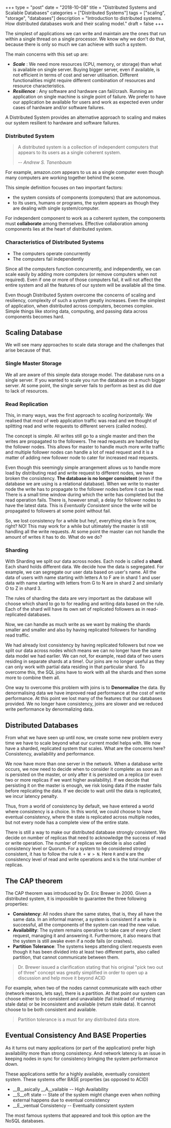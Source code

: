 +++
type = "post"
date = "2018-10-08"
title = "Distributed Systems and Scalable Databases"
categories = ["Distributed Systems"]
tags = ["scaling", "storage", "databases"]
description = "Introduction to distributed systems. How distributed databases work and their scaling model."
draft = false
+++

The simplest of applications we can write and maintain are the ones that run
within a single thread on a single processor. We know why we don't do that,
because there is only so much we can achieve with such a system.

The main concerns with this set up are:

* *__Scale__* : We need more resources (CPU, memory, or storage) than what is
  available on single server. Buying bigger server, even if available, is not
  efficient in terms of cost and server utilisation. Different functionalities
  might require different combination of resources and resource characteristics.
* *__Resilience__* : Any software and hardware can fail/crash. Running an
  application on single machine is single point of failure. We prefer to have
  our application be available for users and work as expected even under cases
  of hardware and/or software failures.

A Distributed System provides an alternative approach to scaling and makes our
system resilient to hardware and software failures.


### Distributed System
> A distributed system is a collection of independent computers that appears to
> its users as a single coherent system.
>
> -- *Andrew S. Tanenbaum*

For example, amazon.com appears to us as a single computer even though many
computers are working together behind the scene.

This simple definition focuses on two important factors:

* the system consists of components (computers) that are autonomous.
* to its users, humans or programs, the system appears as though they are
  dealing with single system/computer.

For independent component to work as a coherent system, the components must
__collaborate__ among themselves. Effective collaboration among components lies
at the heart of distributed system.

### Characteristics of Distributed Systems
* The computers operate concurrently
* The computers fail independently

Since all the computers function concurrently, and independently, we can scale
easily by adding more computers (or remove computers when not required). Even if
one or more of those computers fail, it will not affect the entire system and
all the features of our system will be available all the time.

Even though Distributed System overcome the concerns of scaling and resiliency,
complexity of such a system greatly increases. Even the simplest of application,
when distributed across computers, becomes complex. Simple things like storing
data, computing, and passing data across components becomes hard.

## Scaling Database
We will see many approaches to scale data storage and the challenges that
arise because of that. 

### Single Master Storage

We all are aware of this simple data storage model. The database runs on a
single server. If you wanted to scale you run the database on a much bigger
server. At some point, the single server fails to perform as best as did due to
lack of resources.

### Read Replication

This, in many ways, was the first approach to _scaling horizontally._ We
realised that most of web application traffic was read and we thought of
splitting read and write requests to different servers (called nodes). 

The concept is simple. All writes still go to a single master and then the
writes are propagated to the followers. The read requests are handled by the
follower nodes. This allows for master to handle much more write traffic and
multiple follower nodes can handle a lot of read request and it is a matter of
adding new follower node to cater for increased read requests.

Even though this seemingly simple arrangement allows us to handle more load by
distributing read and write request to different nodes, we have broken the
consistency. __The database is no longer consistent__ (even if the database we
are using is a relational database). When we write to master node the write has
to propagate to the follower nodes before it can be read. There is a small time
window during which the write has completed but the read operation fails. There
is, however small, a delay  for follower nodes to have the latest data. This is
_Eventually Consistent_ since the write will be propagated to followers at some
point without fail.

So, we lost consistency for a while but hey!, everything else is fine now,
right? NO! This may work for a while but ultimately the master is still handling
all the write requests. At some point the master can not handle the amount of
writes it has to do. What do we do?

### Sharding

With Sharding we split our data across nodes. Each node is called a __shard__.
Each shard holds different data. We decide how the data is segregated. For
example, we can segregate our user data based on user's name. All the data of
users with name starting with letters A to F are in shard 1 and user data with
name starting with letters from G to N are in shard 2 and similarly O to Z in
shard 3.

The rules of sharding the data are very important as the database will choose
which shard to go to for reading and writing data based on the rule. Each of the
shard will have its own set of replicated followers as in read-replicated
databases.

Now, we can handle as much write as we want by making the shards smaller and
smaller and also by having replicated followers for handling read traffic.

We had already lost consistency by having replicated followers but now we split
our data across nodes which means we can no longer have the same data model we
had earlier. We can not, for example, read data of two users residing in
separate shards at a time!. Our joins are no longer useful as they can only work
with partial data residing in that particular shard. To overcome this, the SQL
joins have to work with all the shards and then some more to combine them all.

One way to overcome this problem with joins is to __Denormalize__ the data. By
denormalising data we have improved read performance at the cost of write
performance. At this point we lost many of the features that our databases
provided. We no longer have consistency, joins are slower and we reduced write
performance by denormalizing data.

## Distributed Databases

From what we have seen up until now, we create some new problem every time we
have to scale beyond what our current model helps with. We now have a
sharded, replicated system that scales. What are the concerns here?
Consistency, availability and performance. 

We now have more than one server in the network. When a database write occurs,
we now need to decide when to consider it complete: as soon as it is persisted
on the master, or only after it is persisted on a replica (or even two or more
replicas if we want higher availability). If we decide that persisting it on the
master is enough, we risk losing data if the master fails before replicating the
data. If we decide to wait until the data is replicated, we incur latency
penalty.

Thus, from a world of consistency by default, we have entered a world where
consistency is a choice. In this world, we could choose to have eventual
consistency, where the state is replicated across multiple nodes, but not every
node has a complete view of the entire state.

There is still a way to make our distributed database strongly consistent. We
decide on number of replicas that need to acknowledge the success of read or
write operation. The number of replicas we decide is also called consistency
level or Quorum. For a system to be considered strongly consistent, it has to
follow the rule  `R + W > N`. Here `R` and `W` are the consistency level of read
and write operations and `N` is the total number of replicas.


## The CAP theorem

The CAP theorem was introduced by Dr. Eric Brewer in 2000. Given a distributed
system, it is impossible to guarantee the three following properties:

* __Consistency__: All nodes share the same states, that is, they all have
  the same data. In an informal manner, a system is consistent if a write is
  successful, all the components of the system can read the new value.
* __Availability__: The system remains operative to take care of every
  client request, managing it and answering it. Furthermore, it also means that
  the system is still awake even if a node fails (or crashes).
* __Partition Tolerance__: The systems keeps attending client requests even
  though it has been divided into at least two different parts, also called
  partition, that cannot communicate between them.

>Dr. Brewer issued a clarification stating that his original "pick two out 
>of three" concept was greatly simplified in order to open up a discussion and
>help move it beyond ACID

For example, when two of the nodes cannot communicate with each other (network
reasons, lets say), there is a partition. At that point our system can choose
either to be consistent and unavailable  (fail instead of returning stale data)
or be inconsistent and available (return stale data). It cannot choose to be
both consistent and available. 

>Partition tolerance is a must for any distributed data store. 

## Eventual Consistency And BASE Properties

As it turns out many applications (or part of the application) prefer high
availability more than strong consistency. And network latency is an issue in
keeping nodes in sync for consistency bringing the system performance down.

These applications settle for a highly available, eventually consistent system.
These systems offer BASE properties (as opposed to ACID)

* __B__asically __A__vailable  -- High Availability
* __S__oft state -- State of the system might change even when nothing external
  happens due to eventual consistency
* __E__ventual Consistency -- Eventually consistent system

The most famous systems that appeared and took this option are the NoSQL
databases.



